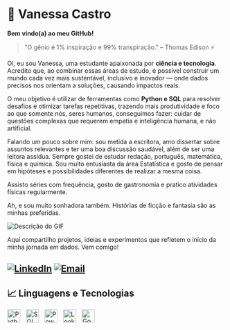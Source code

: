 # 🦋 Vanessa Castro
**Bem vindo(a) ao meu GitHub!**
> "O gênio é 1% inspiração e 99% transpiração." – Thomas Edison ⚡

Oi, eu sou Vanessa, uma estudante apaixonada por **ciência e tecnologia**. Acredito que, ao combinar essas áreas de estudo, é possível construir um mundo cada vez mais sustentável, inclusivo e inovador — onde dados precisos nos orientam a soluções, causando impactos reais. 

O meu objetivo é utilizar de ferramentas como **Python e SQL** para resolver desafios e otimizar tarefas repetitivas, trazendo mais produtividade e foco ao que somente nós, seres humanos, conseguimos fazer: cuidar de questões complexas que requerem empatia e inteligência humana, e não artificial. 

Falando um pouco sobre mim: sou metida a escritora, amo dissertar sobre assuntos relevantes e ter uma boa discussão saudável, além de ser uma leitora assídua. Sempre gostei de estudar redação, português, matemática, física e química. Sou muito entusiasta da área Estatística e gosto de pensar em hipóteses e possibilidades diferentes de realizar a mesma coisa. 

Assisto séries com frequência, gosto de gastronomia e pratico atividades físicas regularmente. 

Ah, e sou muito sonhadora também. Histórias de ficção e fantasia são as minhas preferidas.

![Descrição do GIF](https://i.pinimg.com/originals/ce/65/05/ce65058d72c933955c24d207c3737606.gif)

Aqui compartilho projetos, ideias e experimentos que refletem o início da minha jornada em dados. Vem comigo!

[![LinkedIn](https://img.shields.io/badge/-LinkedIn-0A66C2?style=for-the-badge&logo=linkedin&logoColor=white)](https://www.linkedin.com/in/vanessa-castro-553997205/)
[![Email](https://img.shields.io/badge/-Email-D14836?style=for-the-badge&logo=gmail&logoColor=white)](mailto:castrovan2001@gmail.com)
---
## 📈 Linguagens e Tecnologias

<!-- Ícones alinhados à esquerda com espaçamento -->
<img align="left" alt="Python" title="Python" width="30px" style="padding-right:10px;" src="https://cdn.jsdelivr.net/gh/devicons/devicon@latest/icons/python/python-original.svg"/>
<img align="left" alt="SQL" title="SQL" width="30px" style="padding-right:10px;" src="https://cdn.jsdelivr.net/gh/devicons/devicon@latest/icons/mysql/mysql-original.svg"/>
<img align="left" alt="PowerBI" title="Power BI" width="30px" style="padding-right:10px;" src="https://upload.wikimedia.org/wikipedia/commons/c/cf/Power_bi_logo_black.svg"/>
<img align="left" alt="Looker Studio" title="Looker Studio" width="30px" style="padding-right:10px;" src="https://upload.wikimedia.org/wikipedia/commons/d/db/Looker_Studio_icon.svg"/>
<img align="left" alt="Google Analytics" title="Google Analytics" width="30px" style="padding-right:10px;" src="https://upload.wikimedia.org/wikipedia/commons/e/ef/Google_Analytics_icon.svg"/>
<br/><br/><br/><br/><br/> <!-- Espaço extra para alinhar o texto abaixo -->

